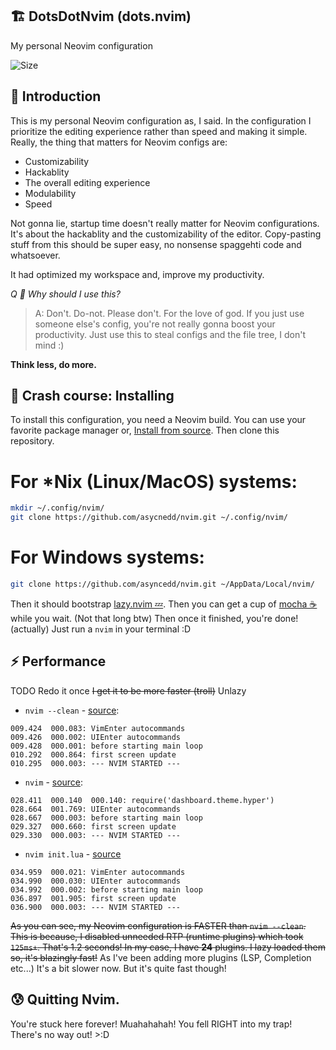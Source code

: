 ## 🏗️ DotsDotNvim (dots.nvim)
My personal Neovim configuration

![Size](https://img.shields.io/github/repo-size/asyncedd/dots.nvim?color=%23DDB6F2&label=SIZE&logo=codesandbox&style=for-the-badge&logoColor=D9E0EE&labelColor=302D41)

## 👋 Introduction
This is my personal Neovim configuration as, I said.
In the configuration I prioritize the editing experience rather than speed and making it simple.
Really, the thing that matters for Neovim configs are:
- Customizability
- Hackablity
- The overall editing experience
- Modulability
- Speed

Not gonna lie, startup time doesn't really matter for Neovim configurations. It's about the hackablity and the customizability of the editor.
Copy-pasting stuff from this should be super easy, no nonsense spaggehti code and whatsoever.

It had optimized my workspace and, improve my productivity.

*Q 🙋 Why should I use this?*
> A: Don't. Do-not. Please don't. For the love of god. If you just use someone else's config, you're not really gonna boost your productivity. Just use this to steal configs and the file tree, I don't mind :)

**Think less, do more.**

## 🤨 Crash course: Installing
To install this configuration, you need a Neovim build. You can use your favorite package manager or, [Install from source](https://dev.to/asyncedd/building-neovim-from-source-1794).
Then clone this repository.
# For *Nix (Linux/MacOS) systems:
```bash
mkdir ~/.config/nvim/
git clone https://github.com/asycnedd/nvim.git ~/.config/nvim/
```
# For Windows systems:
```bash
git clone https://github.com/asyncedd/nvim.git ~/AppData/Local/nvim/
```
Then it should bootstrap [lazy.nvim 💤](https://github.com/folke/lazy.nvim). Then you can get a cup of [mocha ☕](https://github.com/catppuccin/nvim) while you wait. (Not that long btw)
Then once it finished, you're done! (actually)
Just run a `nvim` in your terminal :D

## ⚡ Performance
TODO Redo it once ~~I get it to be more faster (troll)~~ Unlazy
* `nvim --clean` - [source](https://github.com/asyncedd/dots.nvim/blob/master/clean.log):
```
009.424  000.083: VimEnter autocommands
009.426  000.002: UIEnter autocommands
009.428  000.001: before starting main loop
010.292  000.864: first screen update
010.295  000.003: --- NVIM STARTED ---
```
* `nvim` - [source](https://github.com/asyncedd/dots.nvim/blob/master/normal.log):
```
028.411  000.140  000.140: require('dashboard.theme.hyper')
028.664  001.769: UIEnter autocommands
028.667  000.003: before starting main loop
029.327  000.660: first screen update
029.330  000.003: --- NVIM STARTED ---
```
* `nvim init.lua` - [source](https://github.com/asyncedd/dots.nvim/blob/master/edit.log)
```
034.959  000.021: VimEnter autocommands
034.990  000.030: UIEnter autocommands
034.992  000.002: before starting main loop
036.897  001.905: first screen update
036.900  000.003: --- NVIM STARTED ---
```
~~As you can see, my Neovim configuration is FASTER than `nvim --clean`. This is because, I disabled unneeded RTP (runtime plugins) which took `125ms+`. That's 1.2 seconds! In my case, I have **24** plugins. I lazy loaded them so, it's blazingly fast!~~
As I've been adding more plugins (LSP, Completion etc...) It's a bit slower now. But it's quite fast though!

## 😰 Quitting Nvim.
You're stuck here forever! Muahahahah! You fell RIGHT into my trap! There's no way out! >:D


